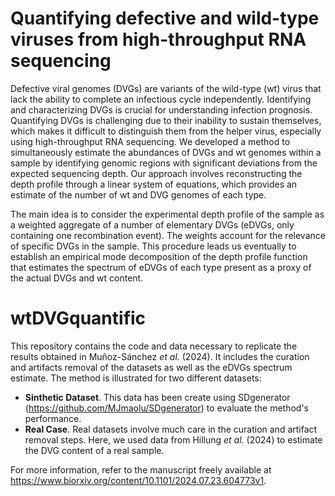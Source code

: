 # Quantifying defective and wild-type viruses from high-throughput RNA sequencing
Defective viral genomes (DVGs) are variants of the wild-type (wt) virus that lack the ability to complete an infectious cycle independently. Identifying and characterizing DVGs is crucial for understanding infection prognosis. Quantifying DVGs is challenging due to their inability to sustain themselves, which makes it difficult to distinguish them from the helper virus, especially using high-throughput RNA sequencing. We developed a method to simultaneously estimate the abundances of DVGs and wt genomes within a sample by identifying genomic regions with significant deviations from the expected sequencing depth. Our approach involves reconstructing the depth profile through a linear system of equations, which provides an estimate of the number of wt and DVG genomes of each type.

The main idea is to consider the experimental depth profile of the sample as a weighted aggregate of a number of elementary DVGs (eDVGs, only containing one recombination event). The weights account for the relevance of specific DVGs in the sample. This procedure leads us eventually to establish an empirical mode decomposition of the depth profile function that estimates the spectrum of eDVGs of each type present as a proxy of the actual DVGs and wt content.

# wtDVGquantific
This repository contains the code and data necessary to replicate the results obtained in Muñoz-Sánchez *et al.* (2024). It includes the curation and artifacts removal of the datasets as well as the eDVGs spectrum estimate. The method is illustrated for two different datasets:
* **Sinthetic Dataset**. This data has been create using SDgenerator (<https://github.com/MJmaolu/SDgenerator>) to evaluate the method's performance.  
* **Real Case**. Real datasets involve much care in the curation and artifact removal steps. Here, we used data from Hillung *et al.* (2024) to estimate the DVG content of a real sample.


For more information, refer to the manuscript freely available at <https://www.biorxiv.org/content/10.1101/2024.07.23.604773v1>.

